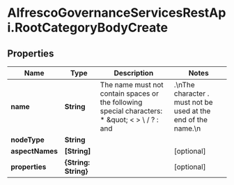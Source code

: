 # AlfrescoGovernanceServicesRestApi.RootCategoryBodyCreate

## Properties
Name | Type | Description | Notes
------------ | ------------- | ------------- | -------------
**name** | **String** | The name must not contain spaces or the following special characters: * \&quot; &lt; &gt; \\ / ? : and |.\nThe character . must not be used at the end of the name.\n | 
**nodeType** | **String** |  | 
**aspectNames** | **[String]** |  | [optional] 
**properties** | **{String: String}** |  | [optional] 


